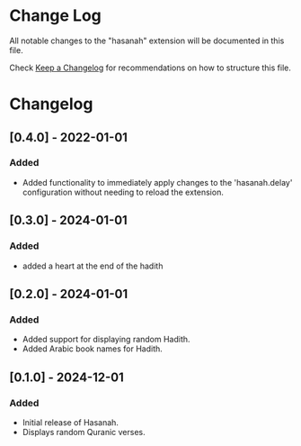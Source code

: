 # Change Log

All notable changes to the "hasanah" extension will be documented in this file.

Check [Keep a Changelog](http://keepachangelog.com/) for recommendations on how to structure this file.

# Changelog

## [0.4.0] - 2022-01-01

### Added
- Added functionality to immediately apply changes to the 'hasanah.delay' configuration without needing to reload the extension.


## [0.3.0] - 2024-01-01

### Added
 - added a heart at the end of the hadith

## [0.2.0] - 2024-01-01

### Added
- Added support for displaying random Hadith.
- Added Arabic book names for Hadith.

## [0.1.0] - 2024-12-01

### Added
- Initial release of Hasanah.
- Displays random Quranic verses.